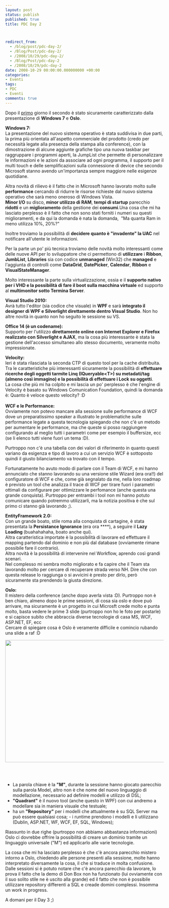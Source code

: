 ```yaml
---
layout: post
status: publish
published: true
title: PDC Day 2



redirect_from: 
  - /blog/post/pdc-day-2/
  - /Blog/Post/pdc-day-2/
  - /2008/10/29/pdc-day-2/
  - /Blog/Post/pdc-day-2
  - /2008/10/29/pdc-day-2
date: 2008-10-29 00:00:00.000000000 +00:00
categories:
- Eventi
tags:
- PDC
- Eventi
comments: true
---
```

<p>Dopo il <a href="http://imperugo.tostring.it/Blog/Post/PDC-Day-1">primo</a> giorno i<span>l secondo &egrave; stato sicuramente caratterizzato dalla presentazione di <strong>Windows 7</strong> e <strong>Oslo</strong>. </span></p>
<p><strong>Windows 7:</strong> <br />
La presentazione del nuovo sistema operativo &egrave; stata suddivisa in due parti, la prima pi&ugrave; orientata all'aspetto commerciale del prodotto (credo per necessit&agrave; legate alla presenza della stampa alla conference), con la dimostrazione di alcune aggiunte grafiche tipo una nuova taskbar per raggruppare i programmi aperti, la JumpList che permette di personalizzare le informazioni e le azioni da associare ad ogni programma, il supporto per il multi touch e delle semplificazioni sulla connessione di device che secondo Microsoft stanno avendo un'importanza sempre maggiore nelle esigenze quotidiane.</p>
<p>Altra novit&agrave; di rilievo &egrave; il fatto che in Microsoft hanno lavorato molto sulle <strong>performance</strong> cercando di ridurre le risorse richieste dal nuovo sistema operativo che sar&agrave; meno oneroso di Windows Vista. <br />
<strong>Minor I/O </strong>su disco, <strong>minor utilizzo di RAM</strong>, <strong>tempi di startup</strong> parecchio <strong>ridotti</strong> e un <strong>miglioramento</strong> della gestione dei <strong>consumi</strong>.Una cosa che mi ha lasciato perplesso &egrave; il fatto che non sono stati forniti i numeri su questi miglioramenti, e da qui la domanda &egrave; nata la domanda, &nbsp;&quot;Ma quanta Ram in meno utilizza 10%, 20%?&quot;</p>
<p>Inoltre troviamo la possibilit&agrave; di <strong>decidere quanto &egrave; &quot;invadente&quot; la UAC</strong> nel notificare all'utente le informazioni.</p>
<p>Per la parte un po' pi&ugrave; tecnica troviamo delle novit&agrave; molto interessanti come delle nuove API per lo sviluppatore che ci permettono di <strong>utilizzare</strong> i <strong>Ribbon</strong>, <strong>JumbList</strong>, <strong>Libraries</strong> sia con codice <strong>unmanaged</strong> (Win32) che <strong>managed</strong> e l'aggiunta di controlli come <strong>DataGrid</strong>, <strong>DatePicker</strong>, <strong>Calendar</strong>, <strong>Ribbon</strong> e <strong>VisualStateManager</strong>.</p>
<p>Molto interessante la parte sulla virtualizzazione, ossia e il <strong>supporto nativo per i VHD e la possibilit&agrave; di fare il boot sulla macchina virtuale</strong> ed supporto al <strong>multimonitor sotto Termina Server</strong>.</p>
<p><strong>Visual Studio 2010:</strong> <br />
Avr&agrave; tutto l'editor (sia codice che visuale) in <strong>WPF </strong>e sar&agrave; <strong>integrato il designer di WPF e Silverlight direttamente dentro Visual Studio</strong>. Non ho altre novit&agrave; in quanto non ho seguito le sessione su VS.</p>
<p><strong>Office 14 (&egrave; un codename):</strong> <br />
Supporto per l'utilizzo <strong>direttamente online con Internet Explorer e Firefox realizzato con Silverlight e AJAX</strong>, ma la cosa pi&ugrave; interessante &egrave; stata la gestione dell'accesso simultaneo allo stesso documento, veramente molto impressionate.</p>
<p><strong>Velocity:</strong> <br />
Ieri &egrave; stata rilasciata la seconda CTP di questo tool per la cache distribuita. Tra le caratteristiche pi&ugrave; interessanti sicuramente la possibilit&agrave; di <strong>effettuare ricerche degli oggetti tarmite Linq (IQueryable&lt;T&gt;) su metadati/tag (almeno cos&igrave; immagino) e la possibilit&agrave; di effettuare i Lock su oggetti</strong>. <br />
La cosa che pi&ugrave; mi ha colpito e mi lascia un po' perplesso &egrave; che l'engine di Velocity &egrave; basato su Windows Comunication Foundation, quindi la domanda &egrave;: Quanto &egrave; veloce questo velocity? :D <br />
<br />
<strong>WCF e le Performance:</strong> <br />
Ovviamente non potevo mancare alla sessione sulle performance di WCF dove un preparatissimo speaker a illustrato le problematiche sulle performance legate a questa tecnologia spiegando che non c'&egrave; un metodo per aumentare le performance, ma che queste si posso raggiungere configurando al meglio tutti i parametri come per esempio il buffersize, ecc (se li elenco tutti viene fuori un tema :D).</p>
<p>Purtroppo non c'&egrave; una tabella con dei valori di riferimento in quanto questi variano da esigenza e tipo di lavoro a cui un servizio WCF &egrave; sottoposto quindi il giusto bilanciamento va trovato con il tempo.</p>
<p>Fortunatamente ho avuto modo di parlare con il Team di WCF, e mi hanno annunciato che stanno lavorando su una versione stile Wizard (era ora!!) del configuratore di WCF e che, come gi&agrave; segnalato da me, nella loro roadmap &egrave; previsto un tool che analizza il trace di WCF per tirare fuori i parametri ottimali da configurare per ottimizzare le perfomance (anche questa una grande conquista). Purtroppo per entrambi i tool non mi hanno potuto comunicare quando potremmo utilizzarli, ma la notizia positiva &egrave; che sul primo ci stanno gi&agrave; lavorando ;).</p>
<p><strong>EntityFramework 2.0: <br />
</strong>Con un grande boato, stile roma alla conquista di cartagine, &egrave; stata presentata la <strong>Persistance Ignorance </strong>(era ora ****), a seguire il <strong>Lazy Loading </strong>(buahahahaha, boato anche qui). <br />
Altra caratteristica importate &egrave; la possibilit&agrave; di lavorare ed effettuare il mapping partendo dal dominio e non pi&ugrave; dal database (ovviamente rimane possibile fare il contrario). <br />
Altra novit&agrave; &egrave; la possibilit&agrave; di intervenire nel Workflow, aprendo cos&igrave; grandi scenari. <br />
Nel complesso mi sembra molto migliorato e fa capire che il Team sta lavorando molto per cercare di recuperare strada verso NH. Dire che con questa release lo raggiunga o si avvicini &egrave; presto per dirlo, per&ograve; sicuramente sta prendendo la giusta direzione.</p>
<p><strong>Oslo: <br />
</strong>Il mistero della conference (anche dopo averla vista :D). Purtroppo non &egrave; ben chiaro, almeno dopo le prime sessioni, di cosa sia oslo e dove pu&ograve; arrivare, ma sicuramente &egrave; un progetto in cui Microsft crede molto e punta molto, basta vedere le prime 3 slide (purtroppo non ho le foto per postarle) e si capisce subito che abbraccia diverse tecnologie di casa MS, WCF, ASP.NET, EF, ecc <br />
Cercare di spiegare cosa &egrave; Oslo &egrave; veramente difficile e comincio rubando una slide a raf :D</p>
<p><img width="513" height="387" alt="" src="/content/Uploaded/image/img_0664_thumb.jpg" />&nbsp;</p>
<p>&nbsp;</p>
<ul>
    <li>La parola chiave &egrave; la <strong>&quot;M&quot;</strong>, durante la sessione hanno giocato parecchio sulla parola Model, altro non &egrave; che nome del nuovo linguaggio di modellazione, necessario ad definire modelli e utilizzo di DSL;</li>
    <li><strong>&quot;Quadrant&quot;</strong> &egrave; il nuovo tool (anche questo in WPF) con cui andremo a modellare sia in maniera visuale che testuale;</li>
    <li>ha un <strong>&quot;Repository&quot;</strong> per i modelli che attualmente &egrave; su SQL Server ma pu&ograve; essere qualsiasi cosa; - i runtime prendono i modelli e li utilizzano (Dublin, ASP.NET, WF, WCF, EF, SQL, Windows);</li>
</ul>
<p>Riassunto in due righe (purtroppo non abbiamo abbastanza informazioni) Oslo ci dovrebbe offrire la possibilit&agrave; di creare un dominio tramite un linguaggio universale (&quot;M&quot;) ed applicarlo alle varie tecnologie.</p>
<p>La cosa che mi ha lasciato perplesso &egrave; che c'&egrave; ancora parecchio mistero intorno a Oslo, chiedendo alle persone presenti alla sessione, molte hanno interpretato diversamente la cosa, il che si traduce in molta confusione. <br />
Dalle sessioni si &egrave; potuto notare che c'&egrave; ancora parecchio da lavorare, lo prova il fatto che la demo di Don Box non ha funzionato (lui ovviamente con il suo solito stile ne &egrave; uscito alla grande) ed il fatto che non &egrave; possibile utilizzare repository differenti a SQL e creade domini complessi. Insomma un work in progress.</p>
<p>A domani per il Day 3 ;)</p>
<p>&nbsp;</p>

